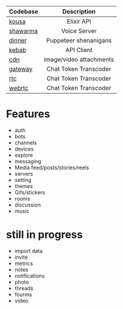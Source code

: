 | Codebase              |      Description          |
| :-------------------- | :-----------------------: |
| [kousa](kousa)        |      Elixir API           |
| [shawarma](shawarma)  |     Voice Server          |
| [dinner](dinner)      | Puppeteer shenanigans     |
| [kebab](kebab)        |      API Client           |
| [cdn]()               | image/video attachments   |
| [gateway](dolma)        | Chat Token Transcoder   |
| [rtc](dolma)        | Chat Token Transcoder       |
| [webrtc](dolma)        | Chat Token Transcoder    |


# Features
- auth
- bots 
- channels
- devices
- explore
- messaging
- Media feed/posts/stories/reels
- servers
- setting
- themes
- Gifs/stickers
- rooms
- discussion
- music

# still in progress
- import data
- invite
- metrics
- notes
- notifications
- photo
- threads
- fourms
- video